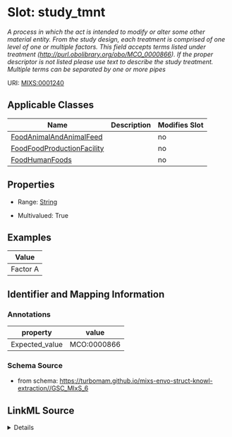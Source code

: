# Slot: study_tmnt


_A process in which the act is intended to modify or alter some other material entity.  From the study design, each treatment is comprised of one level of one or multiple factors. This field accepts terms listed under treatment (http://purl.obolibrary.org/obo/MCO_0000866). If the proper descriptor is not listed please use text to describe the study treatment. Multiple terms can be separated by one or more pipes_



URI: [MIXS:0001240](https://w3id.org/mixs/0001240)



<!-- no inheritance hierarchy -->




## Applicable Classes

| Name | Description | Modifies Slot |
| --- | --- | --- |
[FoodAnimalAndAnimalFeed](FoodAnimalAndAnimalFeed.md) |  |  no  |
[FoodFoodProductionFacility](FoodFoodProductionFacility.md) |  |  no  |
[FoodHumanFoods](FoodHumanFoods.md) |  |  no  |







## Properties

* Range: [String](String.md)

* Multivalued: True






## Examples

| Value |
| --- |
| Factor A|spike-in|levels high, medium, low |

## Identifier and Mapping Information





### Annotations

| property | value |
| --- | --- |
| Expected_value | MCO:0000866 |



### Schema Source


* from schema: https://turbomam.github.io/mixs-envo-struct-knowl-extraction//GSC_MIxS_6




## LinkML Source

<details>
```yaml
name: study_tmnt
annotations:
  Expected_value:
    tag: Expected_value
    value: MCO:0000866
description: A process in which the act is intended to modify or alter some other
  material entity.  From the study design, each treatment is comprised of one level
  of one or multiple factors. This field accepts terms listed under treatment (http://purl.obolibrary.org/obo/MCO_0000866).
  If the proper descriptor is not listed please use text to describe the study treatment.
  Multiple terms can be separated by one or more pipes
title: study treatment
notes:
- treatment
examples:
- value: Factor A|spike-in|levels high, medium, low
from_schema: https://turbomam.github.io/mixs-envo-struct-knowl-extraction//GSC_MIxS_6
rank: 1000
string_serialization: '{text}|{termLabel} [{termID}]'
slot_uri: MIXS:0001240
multivalued: true
alias: study_tmnt
domain_of:
- FoodAnimalAndAnimalFeed
- FoodFoodProductionFacility
- FoodHumanFoods
range: string
required: false
recommended: false

```
</details>